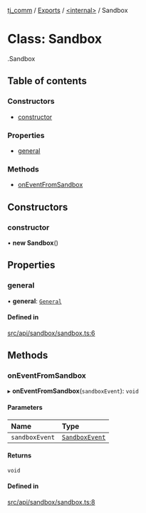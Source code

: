 [tj_comm](../README.md) / [Exports](../modules.md) / [<internal\>](../modules/internal_.md) / Sandbox

# Class: Sandbox

[<internal>](../modules/internal_.md).Sandbox

## Table of contents

### Constructors

- [constructor](internal_.Sandbox.md#constructor)

### Properties

- [general](internal_.Sandbox.md#general)

### Methods

- [onEventFromSandbox](internal_.Sandbox.md#oneventfromsandbox)

## Constructors

### constructor

• **new Sandbox**()

## Properties

### general

• **general**: [`General`](internal_.General.md)

#### Defined in

[src/api/sandbox/sandbox.ts:6](https://github.com/digitalwohl/tjlibrary/blob/ea250d0/src/api/sandbox/sandbox.ts#L6)

## Methods

### onEventFromSandbox

▸ **onEventFromSandbox**(`sandboxEvent`): `void`

#### Parameters

| Name | Type |
| :------ | :------ |
| `sandboxEvent` | [`SandboxEvent`](internal_.SandboxEvent.md) |

#### Returns

`void`

#### Defined in

[src/api/sandbox/sandbox.ts:8](https://github.com/digitalwohl/tjlibrary/blob/ea250d0/src/api/sandbox/sandbox.ts#L8)
